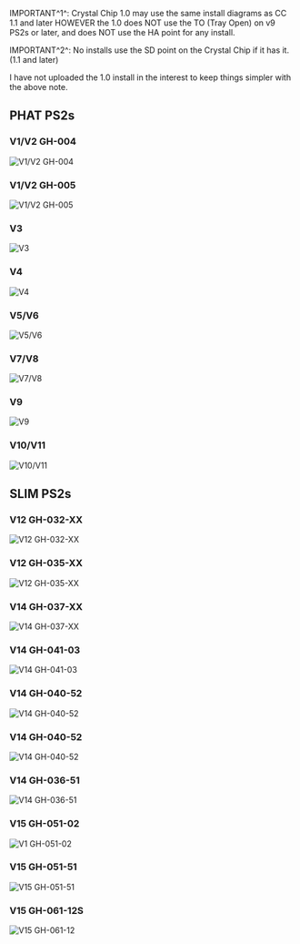 IMPORTANT^1^: Crystal Chip 1.0 may use the same install diagrams as CC 1.1 and later
HOWEVER the 1.0 does NOT use the TO (Tray Open) on v9 PS2s or later, and does 
NOT use the HA point for any install.

IMPORTANT^2^: No installs use the SD point on the Crystal Chip if it has it. (1.1 and later)

I have not uploaded the 1.0 install in the interest to keep things simpler with the above note.

## PHAT PS2s

### V1/V2 GH-004
![V1/V2 GH-004](https://ps2modchiptutorials.com/crystal-chips/install-diagrams/cc11_v1.jpg)

### V1/V2 GH-005
![V1/V2 GH-005](https://ps2modchiptutorials.com/crystal-chips/install-diagrams/cc11_v2.jpg)

### V3
![V3](https://ps2modchiptutorials.com/crystal-chips/install-diagrams/cc11_v3.jpg)

### V4
![V4](https://ps2modchiptutorials.com/crystal-chips/install-diagrams/cc11_v4.jpg)

### V5/V6
![V5/V6](https://ps2modchiptutorials.com/crystal-chips/install-diagrams/cc11_v5.jpg)

### V7/V8
![V7/V8](https://ps2modchiptutorials.com/crystal-chips/install-diagrams/cc11_v7.jpg)

### V9
![V9](https://ps2modchiptutorials.com/crystal-chips/install-diagrams/cc11_v9.jpg)

### V10/V11
![V10/V11](https://ps2modchiptutorials.com/crystal-chips/install-diagrams/cc11_v10.jpg)


## SLIM PS2s

### V12 GH-032-XX
![V12 GH-032-XX](https://ps2modchiptutorials.com/crystal-chips/install-diagrams/cc11_v12.jpg)

### V12 GH-035-XX
![V12 GH-035-XX](https://ps2modchiptutorials.com/crystal-chips/install-diagrams/cc11_v12b.jpg)

### V14 GH-037-XX
![V14 GH-037-XX](https://ps2modchiptutorials.com/crystal-chips/install-diagrams/cc11_v14.jpg)

### V14 GH-041-03
![V14 GH-041-03](https://ps2modchiptutorials.com/crystal-chips/install-diagrams/cc11_v14a.jpg)

### V14 GH-040-52
![V14 GH-040-52](https://ps2modchiptutorials.com/crystal-chips/install-diagrams/cc11_v14b.jpg)

### V14 GH-040-52
![V14 GH-040-52](https://ps2modchiptutorials.com/crystal-chips/install-diagrams/cc11_v14b2.jpg)

### V14 GH-036-51
![V14 GH-036-51](https://ps2modchiptutorials.com/crystal-chips/install-diagrams/cc11_v14c.jpg)

### V15 GH-051-02
![V1 GH-051-02](https://ps2modchiptutorials.com/crystal-chips/install-diagrams/cc11_v15a.jpg)

### V15 GH-051-51
![V15 GH-051-51](https://ps2modchiptutorials.com/crystal-chips/install-diagrams/cc11_v15b.jpg)

### V15 GH-061-12S
![V15 GH-061-12](https://ps2modchiptutorials.com/crystal-chips/install-diagrams/cc11_v16a.jpg)

